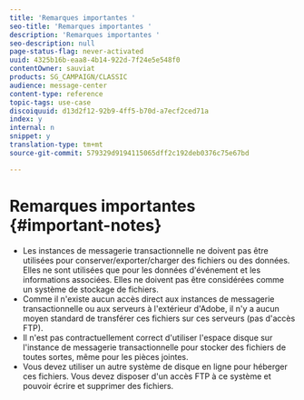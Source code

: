 ```yaml
---
title: 'Remarques importantes '
seo-title: 'Remarques importantes '
description: 'Remarques importantes '
seo-description: null
page-status-flag: never-activated
uuid: 4325b16b-eaa8-4b14-922d-7f24e5e548f0
contentOwner: sauviat
products: SG_CAMPAIGN/CLASSIC
audience: message-center
content-type: reference
topic-tags: use-case
discoiquuid: d13d2f12-92b9-4ff5-b70d-a7ecf2ced71a
index: y
internal: n
snippet: y
translation-type: tm+mt
source-git-commit: 579329d9194115065dff2c192deb0376c75e67bd

---
```



# Remarques importantes {#important-notes}

* Les instances de messagerie transactionnelle ne doivent pas être utilisées pour conserver/exporter/charger des fichiers ou des données. Elles ne sont utilisées que pour les données d&#39;événement et les informations associées. Elles ne doivent pas être considérées comme un système de stockage de fichiers.
* Comme il n&#39;existe aucun accès direct aux instances de messagerie transactionnelle ou aux serveurs à l&#39;extérieur d&#39;Adobe, il n&#39;y a aucun moyen standard de transférer ces fichiers sur ces serveurs (pas d&#39;accès FTP).
* Il n&#39;est pas contractuellement correct d&#39;utiliser l&#39;espace disque sur l&#39;instance de messagerie transactionnelle pour stocker des fichiers de toutes sortes, même pour les pièces jointes.
* Vous devez utiliser un autre système de disque en ligne pour héberger ces fichiers. Vous devez disposer d&#39;un accès FTP à ce système et pouvoir écrire et supprimer des fichiers.


